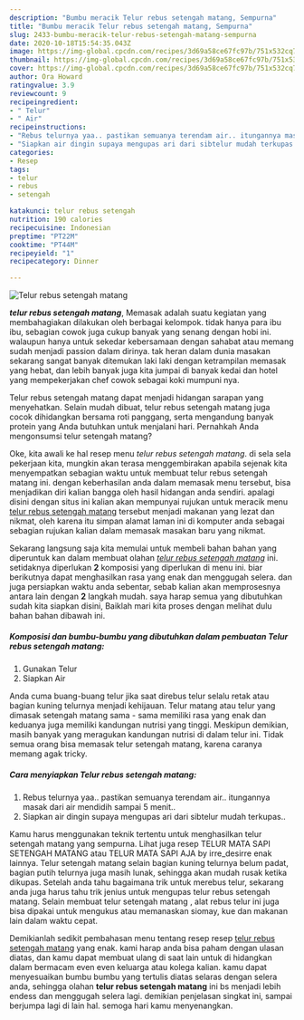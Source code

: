 ```yaml
---
description: "Bumbu meracik Telur rebus setengah matang, Sempurna"
title: "Bumbu meracik Telur rebus setengah matang, Sempurna"
slug: 2433-bumbu-meracik-telur-rebus-setengah-matang-sempurna
date: 2020-10-18T15:54:35.043Z
image: https://img-global.cpcdn.com/recipes/3d69a58ce67fc97b/751x532cq70/telur-rebus-setengah-matang-foto-resep-utama.jpg
thumbnail: https://img-global.cpcdn.com/recipes/3d69a58ce67fc97b/751x532cq70/telur-rebus-setengah-matang-foto-resep-utama.jpg
cover: https://img-global.cpcdn.com/recipes/3d69a58ce67fc97b/751x532cq70/telur-rebus-setengah-matang-foto-resep-utama.jpg
author: Ora Howard
ratingvalue: 3.9
reviewcount: 9
recipeingredient:
- " Telur"
- " Air"
recipeinstructions:
- "Rebus telurnya yaa.. pastikan semuanya terendam air.. itungannya masak dari air mendidih sampai 5 menit.."
- "Siapkan air dingin supaya mengupas ari dari sibtelur mudah terkupas.."
categories:
- Resep
tags:
- telur
- rebus
- setengah

katakunci: telur rebus setengah 
nutrition: 190 calories
recipecuisine: Indonesian
preptime: "PT22M"
cooktime: "PT44M"
recipeyield: "1"
recipecategory: Dinner

---
```



![Telur rebus setengah matang](https://img-global.cpcdn.com/recipes/3d69a58ce67fc97b/751x532cq70/telur-rebus-setengah-matang-foto-resep-utama.jpg)

<b><i>telur rebus setengah matang</i></b>, Memasak adalah suatu kegiatan yang membahagiakan dilakukan oleh berbagai kelompok. tidak hanya para ibu ibu, sebagian cowok juga cukup banyak yang senang dengan hobi ini. walaupun hanya untuk sekedar kebersamaan dengan sahabat atau memang sudah menjadi passion dalam dirinya. tak heran dalam dunia masakan sekarang sangat banyak ditemukan laki laki dengan ketrampilan memasak yang hebat, dan lebih banyak juga kita jumpai di banyak kedai dan hotel yang mempekerjakan chef cowok sebagai koki mumpuni nya.

Telur rebus setengah matang dapat menjadi hidangan sarapan yang menyehatkan. Selain mudah dibuat, telur rebus setengah matang juga cocok dihidangkan bersama roti panggang, serta mengandung banyak protein yang Anda butuhkan untuk menjalani hari. Pernahkah Anda mengonsumsi telur setengah matang?

Oke, kita awali ke hal resep menu <i>telur rebus setengah matang</i>. di sela sela pekerjaan kita, mungkin akan terasa menggembirakan apabila sejenak kita menyempatkan sebagian waktu untuk membuat telur rebus setengah matang ini. dengan keberhasilan anda dalam memasak menu tersebut, bisa menjadikan diri kalian bangga oleh hasil hidangan anda sendiri. apalagi disini dengan situs ini kalian akan mempunyai rujukan untuk meracik menu <u>telur rebus setengah matang</u> tersebut menjadi makanan yang lezat dan nikmat, oleh karena itu simpan alamat laman ini di komputer anda sebagai sebagian rujukan kalian dalam memasak masakan baru yang nikmat.


Sekarang langsung saja kita memulai untuk membeli bahan bahan yang diperuntuk kan dalam membuat olahan <u><i>telur rebus setengah matang</i></u> ini. setidaknya diperlukan <b>2</b> komposisi yang diperlukan di menu ini. biar berikutnya dapat menghasilkan rasa yang enak dan menggugah selera. dan juga persiapkan waktu anda sebentar, sebab kalian akan memprosesnya antara lain dengan <b>2</b> langkah mudah. saya harap semua yang dibutuhkan sudah kita siapkan disini, Baiklah mari kita proses dengan melihat dulu bahan bahan dibawah ini.

<!--inarticleads1-->

##### Komposisi dan bumbu-bumbu yang dibutuhkan dalam pembuatan Telur rebus setengah matang:

1. Gunakan  Telur
1. Siapkan  Air


Anda cuma buang-buang telur jika saat direbus telur selalu retak atau bagian kuning telurnya menjadi kehijauan. Telur matang atau telur yang dimasak setengah matang sama - sama memiliki rasa yang enak dan keduanya juga memiliki kandungan nutrisi yang tinggi. Meskipun demikian, masih banyak yang meragukan kandungan nutrisi di dalam telur ini. Tidak semua orang bisa memasak telur setengah matang, karena caranya memang agak tricky. 

<!--inarticleads2-->

##### Cara menyiapkan Telur rebus setengah matang:

1. Rebus telurnya yaa.. pastikan semuanya terendam air.. itungannya masak dari air mendidih sampai 5 menit..
1. Siapkan air dingin supaya mengupas ari dari sibtelur mudah terkupas..


Kamu harus menggunakan teknik tertentu untuk menghasilkan telur setengah matang yang sempurna. Lihat juga resep TELUR MATA SAPI SETENGAH MATANG atau TELUR MATA SAPI AJA by irre_desirre enak lainnya. Telur setengah matang selain bagian kuning telurnya belum padat, bagian putih telurnya juga masih lunak, sehingga akan mudah rusak ketika dikupas. Setelah anda tahu bagaimana trik untuk merebus telur, sekarang anda juga harus tahu trik jenius untuk mengupas telur rebus setengah matang. Selain membuat telur setengah matang , alat rebus telur ini juga bisa dipakai untuk mengukus atau memanaskan siomay, kue dan makanan lain dalam waktu cepat. 

Demikianlah sedikit pembahasan menu tentang resep resep <u>telur rebus setengah matang</u> yang enak. kami harap anda bisa paham dengan ulasan diatas, dan kamu dapat membuat ulang di saat lain untuk di hidangkan dalam bermacam even even keluarga atau kolega kalian. kamu dapat menyesuaikan bumbu bumbu yang tertulis diatas selaras dengan selera anda, sehingga olahan <b>telur rebus setengah matang</b> ini bs menjadi lebih endess dan menggugah selera lagi. demikian penjelasan singkat ini, sampai berjumpa lagi di lain hal. semoga hari kamu menyenangkan.
